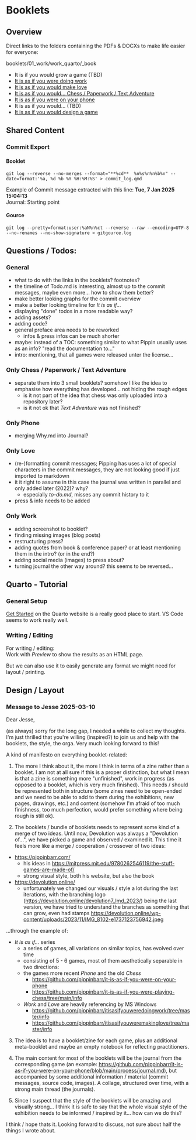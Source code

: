 # Booklets

## Overview

Direct links to the folders containing the PDFs & DOCXs to make life easier for everyone:

booklets/01_work/work_quarto/_book


- It is if you would grow a game (TBD)
- [It is as if you were doing work](01_work/work_quarto/_book/)
- [It is as if you would make love](02_love/love_quarto/_book/)
- [It is as if you would... Chess / Paperwork / Text Adventure](05_chessPaperworkAdventure/chessPaperworkAdventure_quarto/_book/)
- [It is as if you were on your phone](04_phone/phone_quarto/_book/)
- It is as if you would... (TBD)
- [It is as if you would design a game](05_blank/readme.md)

## Shared Content

### Commit Export

#### Booklet

`git log --reverse --no-merges --format="**%cd**  %n%s%n%n%b%n" --date=format:'%a, %d %b %Y %H:%M:%S' > commit_log.qmd`

Example of Commit message extracted with this line:
**Tue, 7 Jan 2025 15:04:13**  
Journal: Starting point 

#### Gource

`git log --pretty=format:user:%aN%n%ct --reverse --raw --encoding=UTF-8 --no-renames --no-show-signature > gitgource.log`

## Questions / Todos:

### General

- what to do with the links in the booklets? footnotes?
- the timeline of Todo.md is interesting, almost up to the commit messages, maybe even more... how to show them better?
- make better looking graphs for the commit overview
- make a better looking timeline for *It is as if...*
- displaying "done" todos in a more readable way?
- adding assets?
- adding code?
- general preface area needs to be reworked
	- infos & press infos can be much shorter
- maybe: instead of a TOC: something similar to what Pippin usually uses as an info? "read the documentation to..."
- intro: mentioning, that all games were released unter the license...

### Only Chess / Paperwork / Text Adventure

- separate them into 3 small booklets? somehow I like the idea to emphasise how everything has developed... not hiding the rough edges
	- is it not part of the idea that chess was only uploaded into a repository later?
	- is it not ok that *Text Adventure* was not finished?

### Only Phone

- merging Why.md into Journal?

### Only Love

- (re-)formatting commit messages; Pipping has uses a lot of special characters in the commit messages, they are not looking good if just imported to markdown
- it it right to assume in this case the journal was written in parallel and only added later (2022)? why?
	- especially *to-do.md*, misses any commit history to it
- press & info needs to be added

### Only Work

- adding screenshot to booklet?
- finding missing images (blog posts)
- restructuring press?
- adding quotes from book & conference paper? or at least mentioning them in the intro? (or in the end?)
- adding social media (images) to press about?
- turning journal the other way around? this seems to be reversed...

## Quarto - Tutorial

### General Setup

[Get Started](https://quarto.org/docs/get-started/hello/vscode.html) on the Quarto website is a really good place to start. VS Code seems to work really well.

### Writing / Editing

For writing / editing:  
Work with *Preview* to show the results as an HTML page.

But we can also use it to easily generate any format we might need for layout / printing.

## Design / Layout

### Message to Jesse 2025-03-10

Dear Jesse,

(as always) sorry for the long gap, I needed a while to collect my thoughts. I'm just thrilled that you're willing (inspired?) to join us and help with the booklets, the style, the orga. Very much looking forward to this!

A kind of manifesto on everything booklet-related:

1) The more I think about it, the more I think in terms of a zine rather than a booklet. I am not at all sure if this is a proper distinction, but what I mean is that a zine is something more "unfinished", work in progress (as opposed to a booklet, which is very much finished). This needs / should be represented both in structure (some zines need to be open-ended and we need to be able to add to them during the exhibitions, new pages, drawings, etc.) and content (somehow I'm afraid of too much finishness, too much perfection, would prefer something where being rough is still ok).

2) The booklets / bundle of booklets needs to represent some kind of a merge of two ideas. Until now, Devolution was always a "Devolution of...", we have picked a game and observed / examined it. This time it feels more like a merge / cooperation / crossover of two ideas:

- https://pippinbarr.com/
	- his ideas in https://mitpress.mit.edu/9780262546119/the-stuff-games-are-made-of/
	- strong visual style, both his website, but also the book
- https://devolution.online/
	- unfortunately we changed our visuals / style a lot during the last iterations, with the branching logo (https://devolution.online/devolution7_lmd_2023/) being the last version, we have tried to understand the branches as something that can grow, even had stamps https://devolution.online/wp-content/uploads/2023/11/IMG_8102-e1737123756942.jpeg

...through the example of:

- *It is as if...* series
	- a series of games, all variations on similar topics, has evolved over time
	- consisting of 5 - 6 games, most of them aesthetically separable in two directions:
	- the games more recent *Phone* and the old *Chess*
		- https://github.com/pippinbarr/it-is-as-if-you-were-on-your-phone
		- https://github.com/pippinbarr/it-is-as-if-you-were-playing-chess/tree/main/info
	- *Work* and *Love* are heavily referencing by MS Windows
		- https://github.com/pippinbarr/itisasifyouweredoingwork/tree/master/info
		- https://github.com/pippinbarr/itisasifyouweremakinglove/tree/master/info

3) The idea is to have a booklet/zine for each game, plus an additional meta-booklet and maybe an empty notebook for reflecting practitioners.

4) The main content for most of the booklets will be the journal from the corresponding game (an example: https://github.com/pippinbarr/it-is-as-if-you-were-on-your-phone/blob/main/process/journal.md), but accompanied by some additional information / material (commit messages, source code, images). A collage, structured over time, with a strong main thread (the journals).

5) Since I suspect that the style of the booklets will be amazing and visually strong... I think it is safe to say that the whole visual style of the exhibition needs to be informed / inspired by it... how can we do this?

I think / hope thats it. 
Looking forward to discuss, not sure about half the things I wrote about.
